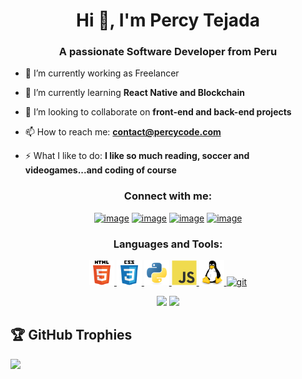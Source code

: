 <h1 align="center">Hi 👋, I'm Percy Tejada </h1>
<h3 align="center">A passionate Software Developer from Peru</h3>

- 🔭 I’m currently working as Freelancer

- 🌱 I’m currently learning **React Native and Blockchain**

- 👯 I’m looking to collaborate on **front-end and back-end projects**

- 📫 How to reach me: **contact@percycode.com**

- ⚡ What I like to do: **I like so much reading, soccer and videogames...and coding of course**

<h3 align="center">Connect with me:</h3>
<div align="center">

[![image](https://img.shields.io/badge/LinkedIn-0077B5?style=for-the-badge&logo=linkedin&logoColor=white)](https://www.linkedin.com/in/percycode/)
[![image](https://img.shields.io/badge/Instagram-E4405F?style=for-the-badge&logo=instagram&logoColor=white)](https://www.instagram.com/percy_code/)
[![image](https://img.shields.io/badge/Twitter-1DA1F2?style=for-the-badge&logo=twitter&logoColor=white)](https://twitter.com/percycode)
[![image](https://img.shields.io/badge/Gmail-D14836?style=for-the-badge&logo=gmail&logoColor=white)](mailto:contact@percycode.com)
  
</div>

<h3 align="center">Languages and Tools:</h3>

<p align="center"> 
  <a href="https://www.w3.org/html/" target="_blank"> 
    <img src="https://raw.githubusercontent.com/devicons/devicon/master/icons/html5/html5-original-wordmark.svg" alt="html5" width="40" height="40"/> 
  </a>
  <a href="https://www.w3schools.com/css/" target="_blank"> 
    <img src="https://raw.githubusercontent.com/devicons/devicon/master/icons/css3/css3-original-wordmark.svg" alt="css3" width="40" height="40"/> 
  </a> 
  <a href="https://www.python.org" target="_blank"> 
    <img src="https://raw.githubusercontent.com/devicons/devicon/master/icons/python/python-original.svg" alt="python" width="40" height="40"/> 
  </a>  
  <a href="https://developer.mozilla.org/en-US/docs/Web/JavaScript" target="_blank"> 
    <img src="https://raw.githubusercontent.com/devicons/devicon/master/icons/javascript/javascript-original.svg" alt="javascript" width="40" height="40"/> 
  </a> 
  <a href="https://www.linux.org/" target="_blank"> 
    <img src="https://raw.githubusercontent.com/devicons/devicon/master/icons/linux/linux-original.svg" alt="linux" width="40" height="40"/> 
  </a> 
  <a href="https://git-scm.com/" target="_blank"> 
    <img src="https://www.vectorlogo.zone/logos/git-scm/git-scm-icon.svg" alt="git" width="40" height="40"/> 
  </a>
</p>
<div align="center"> 
  <img height= "150" src="https://github-readme-stats.vercel.app/api?username=percyc0de&theme=react&show_icons=true&include_all_commits=true" />
  <img height= "150" src="https://github-readme-stats.vercel.app/api/top-langs/?username=percyc0de&theme=react&layout=compact" />
</div>

## 🏆 GitHub Trophies
![](https://github-profile-trophy.vercel.app/?username=percyc0de&theme=dracula&no-frame=false&no-bg=true&margin-w=4)

<!--
**percyc0de/percyc0de** is a ✨ _special_ ✨ repository because its `README.md` (this file) appears on your GitHub profile.
-->
